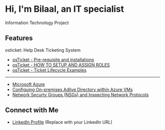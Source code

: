 # Hi, I'm Bilaal, an IT specialist

Information Technology Project

## Features
osticket: Help Desk Ticketing System
* [osTicket - Pre-requisite and installations](https://github.com/bilaalsulthan/os-ticket) 
* [osTicket - HOW TO SETUP AND ASSIGN ROLES](https://github.com/bilaalsulthan/HOW-TO-SETUP-OSTICKET) 
* [osTicket - Ticket Lifecycle Examples](https://github.com/bilaalsulthan/Ticket-Lifecycle-)

---

* [Microsoft Azure](http://website.com)
* [Configuing On-premises Adlive Directory within Azure VMs](http://website.com)
* [Network Securty Groups (NSGs) and Inspecting Network Protocols](http://website.com)

## Connect with Me
- [LinkedIn Profile](https://example.com/linkedin) (Replace with your LinkedIn URL)
